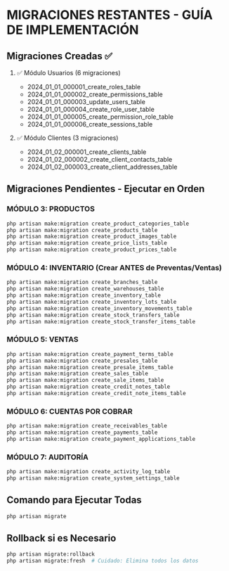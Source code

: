 # MIGRACIONES RESTANTES - GUÍA DE IMPLEMENTACIÓN

## Migraciones Creadas ✅

1. ✅ Módulo Usuarios (6 migraciones)
   - 2024_01_01_000001_create_roles_table
   - 2024_01_01_000002_create_permissions_table
   - 2024_01_01_000003_update_users_table
   - 2024_01_01_000004_create_role_user_table
   - 2024_01_01_000005_create_permission_role_table
   - 2024_01_01_000006_create_sessions_table

2. ✅ Módulo Clientes (3 migraciones)
   - 2024_01_02_000001_create_clients_table
   - 2024_01_02_000002_create_client_contacts_table
   - 2024_01_02_000003_create_client_addresses_table

## Migraciones Pendientes - Ejecutar en Orden

### MÓDULO 3: PRODUCTOS

```bash
php artisan make:migration create_product_categories_table
php artisan make:migration create_products_table
php artisan make:migration create_product_images_table
php artisan make:migration create_price_lists_table
php artisan make:migration create_product_prices_table
```

### MÓDULO 4: INVENTARIO (Crear ANTES de Preventas/Ventas)

```bash
php artisan make:migration create_branches_table
php artisan make:migration create_warehouses_table
php artisan make:migration create_inventory_table
php artisan make:migration create_inventory_lots_table
php artisan make:migration create_inventory_movements_table
php artisan make:migration create_stock_transfers_table
php artisan make:migration create_stock_transfer_items_table
```

### MÓDULO 5: VENTAS

```bash
php artisan make:migration create_payment_terms_table
php artisan make:migration create_presales_table
php artisan make:migration create_presale_items_table
php artisan make:migration create_sales_table
php artisan make:migration create_sale_items_table
php artisan make:migration create_credit_notes_table
php artisan make:migration create_credit_note_items_table
```

### MÓDULO 6: CUENTAS POR COBRAR

```bash
php artisan make:migration create_receivables_table
php artisan make:migration create_payments_table
php artisan make:migration create_payment_applications_table
```

### MÓDULO 7: AUDITORÍA

```bash
php artisan make:migration create_activity_log_table
php artisan make:migration create_system_settings_table
```

## Comando para Ejecutar Todas

```bash
php artisan migrate
```

## Rollback si es Necesario

```bash
php artisan migrate:rollback
php artisan migrate:fresh  # Cuidado: Elimina todos los datos
```
